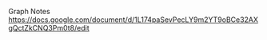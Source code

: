 Graph Notes 
https://docs.google.com/document/d/1L174paSevPecLY9m2YT9oBCe32AXgQctZkCNQ3Pm0t8/edit


